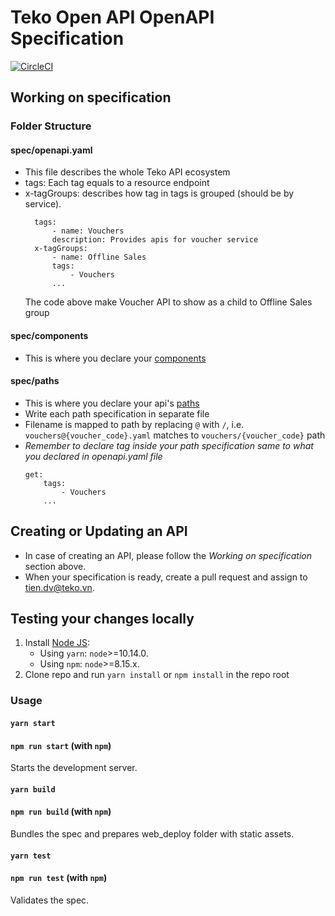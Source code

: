 # Teko Open API OpenAPI Specification

[![CircleCI](https://circleci.com/gh/teko-vn/api-docs/tree/master.svg?style=svg)](https://circleci.com/gh/teko-vn/api-docs/tree/master)

## Working on specification

### Folder Structure

#### spec/openapi.yaml

- This file describes the whole Teko API ecosystem
- tags: Each tag equals to a resource endpoint
- x-tagGroups: describes how tag in tags is grouped (should be by service).
  ```
    tags:
        - name: Vouchers
        description: Provides apis for voucher service
    x-tagGroups:
        - name: Offline Sales
        tags:
            - Vouchers
        ...
  ```
  The code above make Voucher API to show as a child to Offline Sales group

#### spec/components

- This is where you declare your [components](https://github.com/OAI/OpenAPI-Specification/blob/master/versions/3.0.0.md#componentsObject)

#### spec/paths

- This is where you declare your api's [paths](https://github.com/OAI/OpenAPI-Specification/blob/master/versions/3.0.0.md#pathsObject)
- Write each path specification in separate file
- Filename is mapped to path by replacing `@` with `/`, i.e. `vouchers@{voucher_code}.yaml` matches to `vouchers/{voucher_code}` path
- _Remember to declare tag inside your path specification same to what you declared in openapi.yaml file_
  ```
  get:
      tags:
          - Vouchers
      ...
  ```

## Creating or Updating an API

- In case of creating an API, please follow the _Working on specification_ section above.
- When your specification is ready, create a pull request and assign to tien.dv@teko.vn.

## Testing your changes locally

1. Install [Node JS](https://nodejs.org/):
   - Using `yarn`: `node`>=10.14.0.
   - Using `npm`: `node`>=8.15.x.
2. Clone repo and run `yarn install` or `npm install` in the repo root

### Usage

#### `yarn start`

#### `npm run start` (with `npm`)

Starts the development server.

#### `yarn build`

#### `npm run build` (with `npm`)

Bundles the spec and prepares web_deploy folder with static assets.

#### `yarn test`

#### `npm run test` (with `npm`)

Validates the spec.
